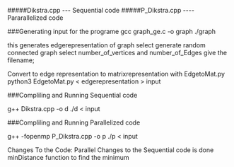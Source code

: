 #####Dikstra.cpp  --- Sequential code
#####P_Dikstra.cpp ---- Pararallelized code

###Generating input for the programe
gcc graph_ge.c -o graph
./graph

this generates edgerepresentation of graph
select generate random connected graph
select number_of_vertices and number_of_Edges
give the filename;

Convert to edge representation to matrixrepresentation with EdgetoMat.py
python3 EdgetoMat.py < edgerepresentation > input

###Compliling and Running Sequential code

g++ Dikstra.cpp -o d
./d < input

###Compliling and Running Parallelized code

g++ -fopenmp P_Dikstra.cpp -o p
./p < input


Changes To the Code:
Parallel Changes to the Sequential code is done minDistance function to find the minimum
